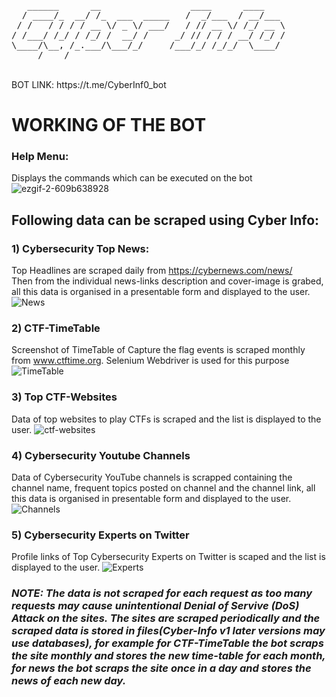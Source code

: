 <pre>
   ______      __                 ____      ____    
  / ____/_  __/ /_  ___  _____   /  _/___  / __/___ 
 / /   / / / / __ \/ _ \/ ___/   / // __ \/ /_/ __ \
/ /___/ /_/ / /_/ /  __/ /     _/ // / / / __/ /_/ /
\____/\__, /_.___/\___/_/     /___/_/ /_/_/  \____/ 
     /____/                                         
</pre>
</br>
BOT LINK: https://t.me/CyberInf0_bot
</br>

# WORKING OF THE BOT

### Help Menu: 
Displays the commands which can be executed on the bot
![ezgif-2-609b638928](https://user-images.githubusercontent.com/88927842/171376432-b228ebe1-b4d6-4432-a879-8b13dee67860.gif)

## Following data can be scraped using Cyber Info:

### 1) Cybersecurity Top News:
Top Headlines are scraped daily from https://cybernews.com/news/ </br> 
Then from the individual news-links description and cover-image is grabed, all this data is organised in a presentable form and displayed to the user.
![News](https://user-images.githubusercontent.com/88927842/171376461-35b784fa-dd39-450e-aca5-9ceb9449d5f4.JPG)

### 2) CTF-TimeTable
Screenshot of TimeTable of Capture the flag events is scraped monthly from www.ctftime.org.
Selenium Webdriver is used for this purpose
![TimeTable](https://user-images.githubusercontent.com/88927842/171376487-64009b86-251b-4895-9935-f4592cb3365e.JPG)

### 3) Top CTF-Websites
Data of top websites to play CTFs is scraped and the list is displayed to the user.
![ctf-websites](https://user-images.githubusercontent.com/88927842/171378979-8d3cb041-f5b0-4b40-8cfa-c89332912fe5.JPG)

### 4) Cybersecurity Youtube Channels
Data of Cybersecurity YouTube channels is scrapped containing the channel name, frequent topics posted on channel and the channel link, all this data is organised in presentable form and displayed to the user.
![Channels](https://user-images.githubusercontent.com/88927842/171378995-a58fbb98-8b3d-4094-a1b0-05afe531a25e.JPG)

### 5) Cybersecurity Experts on Twitter
Profile links of Top Cybersecurity Experts on Twitter is scaped and the list is displayed to the user.
![Experts](https://user-images.githubusercontent.com/88927842/171379010-5140cd10-d7bc-4888-a7ea-8996d8966539.JPG)

### <i>NOTE: The data is not scraped for each request as too many requests may cause unintentional Denial of Servive (DoS) Attack on the sites. The sites are scraped periodically and the scraped data is stored in files(Cyber-Info v1 later versions may use databases), for example for CTF-TimeTable the bot scraps the site monthly and stores the new time-table for each month, for news the bot scraps the site once in a day and stores the news of each new day.</i>
